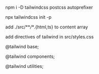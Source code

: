 npm i -D tailwindcss postcss autoprefixer

npx tailwindcss init -p

add ./src/\*\*_/\*_.{html,ts}
to content array

add directives of tailwind in src/styles.css

@tailwind base;

@tailwind components;

@tailwind utilities;

